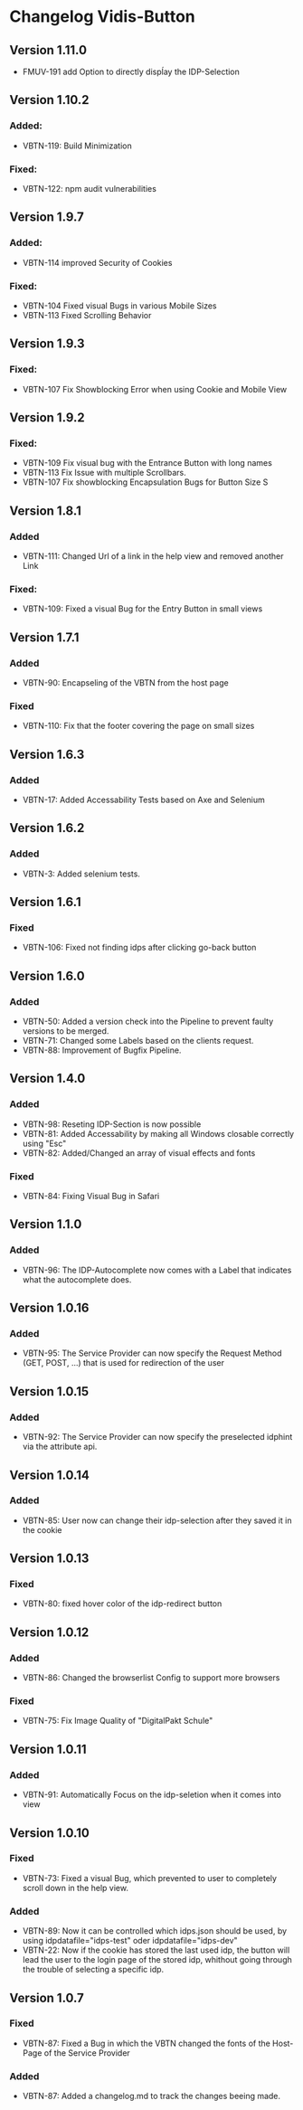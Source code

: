 # Changelog Vidis-Button

## Version 1.11.0

- FMUV-191 add Option to directly dispĺay the IDP-Selection

## Version 1.10.2

### Added:

- VBTN-119: Build Minimization

### Fixed:

- VBTN-122: npm audit vulnerabilities

## Version 1.9.7

### Added:

- VBTN-114 improved Security of Cookies

### Fixed:

- VBTN-104 Fixed visual Bugs in various Mobile Sizes
- VBTN-113 Fixed Scrolling Behavior

## Version 1.9.3

### Fixed:

- VBTN-107 Fix Showblocking Error when using Cookie and Mobile View

## Version 1.9.2

### Fixed:

- VBTN-109 Fix visual bug with the Entrance Button with long names
- VBTN-113 Fix Issue with multiple Scrollbars.
- VBTN-107 Fix showblocking Encapsulation Bugs for Button Size S

## Version 1.8.1

### Added

- VBTN-111: Changed Url of a link in the help view and removed another Link

### Fixed:

- VBTN-109: Fixed a visual Bug for the Entry Button in small views

## Version 1.7.1

### Added

- VBTN-90: Encapseling of the VBTN from the host page

### Fixed

- VBTN-110: Fix that the footer covering the page on small sizes

## Version 1.6.3

### Added

- VBTN-17: Added Accessability Tests based on Axe and Selenium

## Version 1.6.2

### Added

- VBTN-3: Added selenium tests.

## Version 1.6.1

### Fixed

- VBTN-106: Fixed not finding idps after clicking go-back button

## Version 1.6.0

### Added

- VBTN-50: Added a version check into the Pipeline to prevent faulty versions to be merged.
- VBTN-71: Changed some Labels based on the clients request.
- VBTN-88: Improvement of Bugfix Pipeline.

## Version 1.4.0

### Added

- VBTN-98: Reseting IDP-Section is now possible
- VBTN-81: Added Accessability by making all Windows closable correctly using "Esc"
- VBTN-82: Added/Changed an array of visual effects and fonts

### Fixed

- VBTN-84: Fixing Visual Bug in Safari

## Version 1.1.0

### Added

- VBTN-96: The IDP-Autocomplete now comes with a Label that indicates what the autocomplete does.

## Version 1.0.16

### Added

- VBTN-95: The Service Provider can now specify the Request Method (GET, POST, ...) that is used for redirection of the user

## Version 1.0.15

### Added

- VBTN-92: The Service Provider can now specify the preselected idphint via the attribute api.

## Version 1.0.14

### Added

- VBTN-85: User now can change their idp-selection after they saved it in the cookie

## Version 1.0.13

### Fixed

- VBTN-80: fixed hover color of the idp-redirect button

## Version 1.0.12

### Added

- VBTN-86: Changed the browserlist Config to support more browsers

### Fixed

- VBTN-75: Fix Image Quality of "DigitalPakt Schule"

## Version 1.0.11

### Added

- VBTN-91: Automatically Focus on the idp-seletion when it comes into view

## Version 1.0.10

### Fixed

- VBTN-73: Fixed a visual Bug, which prevented to user to completely scroll down in the help view.

### Added

- VBTN-89: Now it can be controlled which idps.json should be used, by using idpdatafile="idps-test" oder idpdatafile="idps-dev"
- VBTN-22: Now if the cookie has stored the last used idp, the button will lead the user to the login page of the stored idp,
  whithout going through the trouble of selecting a specific idp.

## Version 1.0.7

### Fixed

- VBTN-87: Fixed a Bug in which the VBTN changed the fonts of the Host-Page of the Service Provider

### Added

- VBTN-87: Added a changelog.md to track the changes beeing made.
